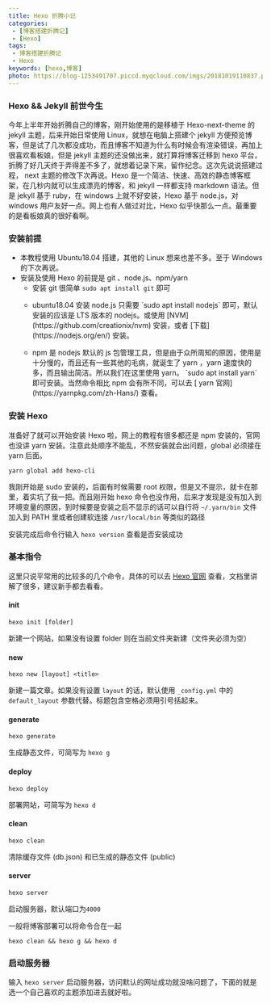 ```yaml
---
title: Hexo 折腾小记
categories:
 - [博客搭建折腾记]
 - [Hexo]
tags: 
 - 博客搭建折腾记
 - Hexo
keywords: [hexo,博客]
photo: https://blog-1253491707.piccd.myqcloud.com/imgs/20181019110837.png/none
---
```


### Hexo && Jekyll 前世今生

今年上半年开始折腾自己的博客，刚开始使用的是移植于 Hexo-next-theme 的 jekyll 主题，后来开始日常使用 Linux，就想在电脑上搭建个 jekyll 方便预览博客，但是试了几次都没成功，而且博客不知道为什么有时候会有渲染错误，再加上很喜欢看板娘，但是 jekyll 主题的还没做出来，就打算将博客迁移到 hexo 平台，折腾了好几天终于弄得差不多了，就想着记录下来，留作纪念。这次先说说搭建过程， next 主题的修改下次再说。Hexo 是一个简洁、快速、高效的静态博客框架，在几秒内就可以生成漂亮的博客，和 jekyll 一样都支持 markdown 语法。但是 jekyll 基于 ruby，在 windows 上就不好安装，Hexo 基于 node.js，对 windows 用户友好一点。网上也有人做过对比，Hexo 似乎快那么一点。最重要的是看板娘真的很好看啊。

### 安装前提

- 本教程使用 Ubuntu18.04 搭建，其他的 Linux 想来也差不多。至于 Windows 的下次再说。
- 安装及使用 Hexo 的前提是 git 、node.js、npm/yarn
  - 安装 git 很简单 `sudo apt install git` 即可
  - <p>ubuntu18.04 安装 node.js 只需要 `sudo apt install nodejs` 即可，默认安装的应该是 LTS 版本的 nodejs。或使用 [NVM](https://github.com/creationix/nvm) 安装，或者 [下载](https://nodejs.org/en/) 安装。<p>
  - <p>npm 是 nodejs 默认的 js 包管理工具，但是由于众所周知的原因，使用是十分慢的，而且还有一些其他的毛病，就诞生了 yarn ，yarn 速度快的多，而且输出简洁。所以我们在这里使用 yarn。 `sudo apt install yarn` 即可安装。当然命令相比 npm 会有所不同，可以去 [ yarn 官网](https://yarnpkg.com/zh-Hans/) 查看。<p>

### 安装 Hexo

准备好了就可以开始安装 Hexo 啦，网上的教程有很多都还是 npm 安装的，官网也没讲 yarn 安装。注意此处顺序不能乱，不然安装就会出问题，global 必须接在 yarn 后面。

```shell
yarn global add hexo-cli
```

我刚开始是 sudo 安装的，后面有时候需要 root 权限，但是又不提示，就卡在那里，着实坑了我一把。而且刚开始 hexo 命令也没作用，后来才发现是没有加入到环境变量的原因，到时候要是安装之后不显示的话可以自行将 `~/.yarn/bin` 文件加入到 PATH 里或者创建软连接 `/usr/local/bin` 等类似的路径

安装完成后命令行输入 `hexo version` 查看是否安装成功

### 基本指令

这里只说平常用的比较多的几个命令，具体的可以去 [Hexo 官网](https://hexo.io/zh-cn/) 查看，文档里讲解了很多，建议新手都去看看。

#### init

```shell
hexo init [folder]
```

新建一个网站，如果没有设置 folder 则在当前文件夹新建（文件夹必须为空）

#### new

```shell
hexo new [layout] <title>
```

新建一篇文章。如果没有设置 `layout` 的话，默认使用 `_config.yml` 中的 `default_layout` 参数代替。标题包含空格必须用引号括起来。

#### generate

```shell
hexo generate
```

生成静态文件，可简写为 `hexo g`

#### deploy

```shell
hexo deploy
```

部署网站，可简写为 `hexo d`

#### clean

```shell
hexo clean
```

清除缓存文件 (db.json) 和已生成的静态文件 (public)

#### server

```shell
hexo server
```

启动服务器，默认端口为`4000`

一般将博客部署可以将命令合在一起

```shell
hexo clean && hexo g && hexo d
```

### 启动服务器

输入 `hexo server` 启动服务器，访问默认的网址成功就没啥问题了，下面的就是选一个自己喜欢的主题添加进去就好啦。